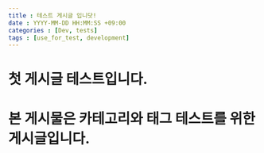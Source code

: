 ```yaml
---
title : 테스트 게시글 입니닷!
date : YYYY-MM-DD HH:MM:SS +09:00
categories : [Dev, tests]
tags : [use_for_test, development]
---
```


# 첫 게시글 테스트입니다.
# 본 게시물은 카테고리와 태그 테스트를 위한 게시글입니다.